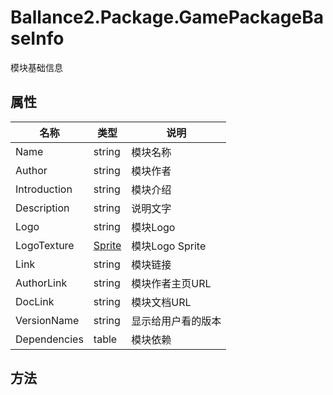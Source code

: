 ﻿# Ballance2.Package.GamePackageBaseInfo 
模块基础信息

## 属性

|名称|类型|说明|
|---|---|---|
|Name|string |模块名称|
|Author|string |模块作者|
|Introduction|string |模块介绍|
|Description|string |说明文字|
|Logo|string |模块Logo|
|LogoTexture|[Sprite](https://docs.unity3d.com/ScriptReference/Sprite.html) |模块Logo Sprite|
|Link|string |模块链接|
|AuthorLink|string |模块作者主页URL|
|DocLink|string |模块文档URL|
|VersionName|string |显示给用户看的版本|
|Dependencies|table |模块依赖|

## 方法

